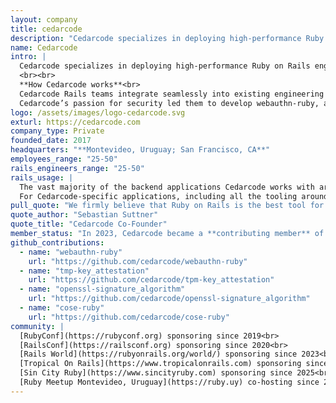 ```yaml
---
layout: company
title: cedarcode
description: "Cedarcode specializes in deploying high-performance Ruby on Rails engineering teams for startups and industry leaders. They are a Contributing member of the Rails Foundation since 2023."
name: Cedarcode
intro: |
  Cedarcode specializes in deploying high-performance Ruby on Rails engineering teams for startups and industry leaders that need to scale fast without compromising quality. With a collective 15 years of deep expertise in the Rails ecosystem, Cedarcode has earned the trust of companies like Airbnb, BetterUp, Underdog Fantasy, Amgen, and ID.me, among others.
  <br><br>
  **How Cedarcode works**<br>
  Cedarcode Rails teams integrate seamlessly into existing engineering setups, helping businesses build, scale, and evolve their products with agility. They ramp up in weeks, without the hassle of traditional hiring, providing the flexibility to scale up or down as business needs change. Their focus is on quality, reliability, and building long-term partnerships, collaborating with clients for years to ensure ongoing growth and innovation.
  Cedarcode’s passion for security led them to develop webauthn-ruby, an authentication gem used to implement passkeys in ruby, trusted by some of the biggest Rails shops in the industry.
logo: /assets/images/logo-cedarcode.svg
exturl: https://cedarcode.com
company_type: Private
founded_date: 2017
headquarters: "**Montevideo, Uruguay; San Francisco, CA**"
employees_range: "25-50"
rails_engineers_range: "25-50"
rails_usage: |
  The vast majority of the backend applications Cedarcode works with are built on Rails. It’s their framework of choice and the one Cedarcode recommends to their partners for scaling steadily and building fast.<br><br>
  For Cedarcode-specific applications, including all the tooling around their webauthn-ruby ecosystem, they are running the latest Rails versions. Deploys are handled by Kamal, and some internal apps have been transitioned to Hotwire.
pull_quote: "We firmly believe that Ruby on Rails is the best tool for building the web. It empowers us to create complex systems successfully while enjoying the process. More importantly, it provides everything needed for others—including solo developers—to test and turn their ideas into reality. This is what makes Ruby on Rails so powerful, and why we are committed to investing in it. As a company, we wanted to actively contribute to the framework’s evolution and longevity. Our goal is to help ensure that developers can continue to thrive with Rails for many years to come."
quote_author: "Sebastian Suttner"
quote_title: "Cedarcode Co-Founder"
member_status: "In 2023, Cedarcode became a **contributing member** of the Rails Foundation."
github_contributions:
  - name: "webauthn-ruby"
    url: "https://github.com/cedarcode/webauthn-ruby"
  - name: "tmp-key_attestation"
    url: "https://github.com/cedarcode/tpm-key_attestation"
  - name: "openssl-signature_algorithm"
    url: "https://github.com/cedarcode/openssl-signature_algorithm"
  - name: "cose-ruby"
    url: "https://github.com/cedarcode/cose-ruby"
community: |
  [RubyConf](https://rubyconf.org) sponsoring since 2019<br>
  [RailsConf](https://railsconf.org) sponsoring since 2020<br>
  [Rails World](https://rubyonrails.org/world/) sponsoring since 2023<br>
  [Tropical On Rails](https://www.tropicalonrails.com) sponsoring since 2024<br>
  [Sin City Ruby](https://www.sincityruby.com) sponsoring since 2025<br>
  [Ruby Meetup Montevideo, Uruguay](https://ruby.uy) co-hosting since 2022<br>
---
```

